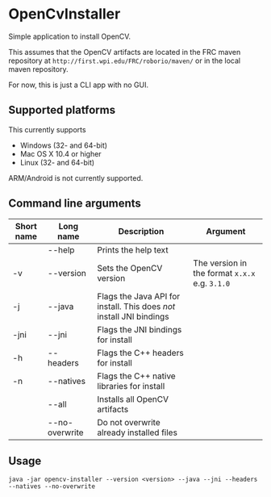 # OpenCvInstaller
Simple application to install OpenCV.

This assumes that the OpenCV artifacts are located in the FRC maven repository at `http://first.wpi.edu/FRC/roborio/maven/` or in the local maven repository.

For now, this is just a CLI app with no GUI.

## Supported platforms
This currently supports  

- Windows (32- and 64-bit)  
- Mac OS X 10.4 or higher  
- Linux (32- and 64-bit)  

ARM/Android is not currently supported.

## Command line arguments

Short name | Long name | Description | Argument
---|---|---|---
| | --help | Prints the help text | 
-v | --version | Sets the OpenCV version | The version in the format `x.x.x` e.g. `3.1.0`
-j | --java | Flags the Java API for install. This does _not_ install JNI bindings
-jni | --jni | Flags the JNI bindings for install
-h | --headers | Flags the C++ headers for install
-n | --natives | Flags the C++ native libraries for install
| | --all | Installs all OpenCV artifacts
| | --no-overwrite | Do not overwrite already installed files

## Usage
```
java -jar opencv-installer --version <version> --java --jni --headers --natives --no-overwrite
```
